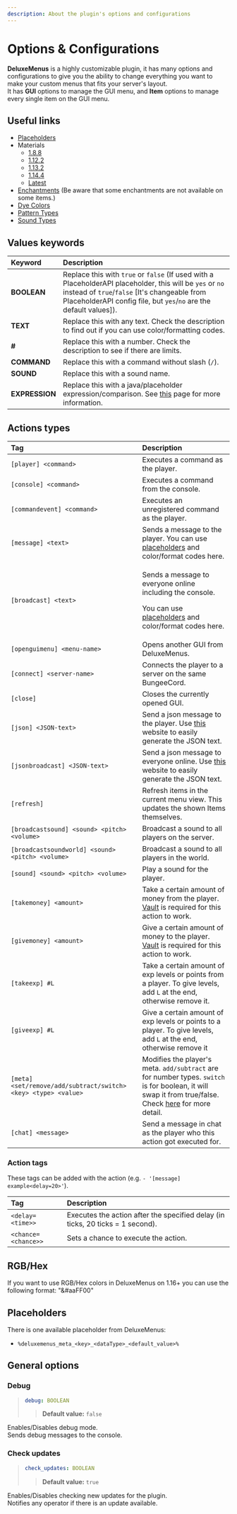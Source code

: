 ```yaml
---
description: About the plugin's options and configurations
---
```


# Options & Configurations

**DeluxeMenus** is a highly customizable plugin, it has many options and configurations to give you the ability to change everything you want to make your custom menus that fits your server's layout.  
It has **GUI** options to manage the GUI menu, and **Item** options to manage every single item on the GUI menu.

## Useful links

* [Placeholders](https://helpch.at/placeholders)
* Materials
  * [1.8.8](https://helpch.at/docs/1.8.8/org/bukkit/Material.html)
  * [1.12.2](https://helpch.at/docs/1.12.2/org/bukkit/Material.html)
  * [1.13.2](https://helpch.at/docs/1.13.2/org/bukkit/Material.html)
  * [1.14.4](https://helpch.at/docs/1.14.4/org/bukkit/Material.html)
  * [Latest](https://hub.spigotmc.org/javadocs/spigot/org/bukkit/Material.html)
* [Enchantments](https://hub.spigotmc.org/javadocs/spigot/org/bukkit/enchantments/Enchantment.html) \(Be aware that some enchantments are not available on some items.\)
* [Dye Colors](https://hub.spigotmc.org/javadocs/spigot/org/bukkit/DyeColor.html)
* [Pattern Types](https://hub.spigotmc.org/javadocs/spigot/org/bukkit/block/banner/PatternType.html)
* [Sound Types](https://gist.github.com/Andre601/1ab3b4fabd0010ae241156333491c379)

## Values keywords

| Keyword | Description |
| :--- | :--- |
| **BOOLEAN** | Replace this with `true` or `false` \(If used with a PlaceholderAPI placeholder, this will be `yes` or `no` instead of `true`/`false` \[It's changeable from PlaceholderAPI config file, but `yes`/`no` are the default values\]\). |
| **TEXT** | Replace this with any text. Check the description to find out if you can use color/formatting codes. |
| **\#** | Replace this with a number. Check the description to see if there are limits. |
| **COMMAND** | Replace this with a command without slash \(`/`\). |
| **SOUND** | Replace this with a sound name. |
| **EXPRESSION** | Replace this with a java/placeholder expression/comparison. See [this](requirements.md) page for more information. |

## Actions types

<table>
  <thead>
    <tr>
      <th style="text-align:left">Tag</th>
      <th style="text-align:left">Description</th>
    </tr>
  </thead>
  <tbody>
    <tr>
      <td style="text-align:left"><code>[player] &lt;command&gt;</code>
      </td>
      <td style="text-align:left">Executes a command as the player.</td>
    </tr>
    <tr>
      <td style="text-align:left"><code>[console] &lt;command&gt;</code>
      </td>
      <td style="text-align:left">Executes a command from the console.</td>
    </tr>
    <tr>
      <td style="text-align:left"><code>[commandevent] &lt;command&gt;</code>
      </td>
      <td style="text-align:left">Executes an unregistered command as the player.</td>
    </tr>
    <tr>
      <td style="text-align:left"><code>[message] &lt;text&gt;</code>
      </td>
      <td style="text-align:left">Sends a message to the player. You can use <a href="https://helpch.at/placeholders">placeholders</a> and
        color/format codes here.</td>
    </tr>
    <tr>
      <td style="text-align:left"><code>[broadcast] &lt;text&gt;</code>
      </td>
      <td style="text-align:left">
        <p>Sends a message to everyone online including the console.</p>
        <p>You can use <a href="https://helpch.at/placeholders">placeholders</a> and
          color/format codes here.</p>
      </td>
    </tr>
    <tr>
      <td style="text-align:left"><code>[openguimenu] &lt;menu-name&gt;</code>
      </td>
      <td style="text-align:left">Opens another GUI from DeluxeMenus.</td>
    </tr>
    <tr>
      <td style="text-align:left"><code>[connect] &lt;server-name&gt;</code>
      </td>
      <td style="text-align:left">Connects the player to a server on the same BungeeCord.</td>
    </tr>
    <tr>
      <td style="text-align:left"><code>[close]</code>
      </td>
      <td style="text-align:left">Closes the currently opened GUI.</td>
    </tr>
    <tr>
      <td style="text-align:left"><code>[json] &lt;JSON-text&gt;</code>
      </td>
      <td style="text-align:left">Send a json message to the player. Use <a href="https://minecraftjson.com/">this</a> website
        to easily generate the JSON text.</td>
    </tr>
    <tr>
      <td style="text-align:left"><code>[jsonbroadcast] &lt;JSON-text&gt;</code>
      </td>
      <td style="text-align:left">Send a json message to everyone online. Use <a href="https://minecraftjson.com/">this</a> website
        to easily generate the JSON text.</td>
    </tr>
    <tr>
      <td style="text-align:left"><code>[refresh]</code>
      </td>
      <td style="text-align:left">Refresh items in the current menu view. This updates the shown Items themselves.</td>
    </tr>
    <tr>
      <td style="text-align:left"><code>[broadcastsound] &lt;sound&gt; &lt;pitch&gt; &lt;volume&gt;</code>
      </td>
      <td style="text-align:left">Broadcast a sound to all players on the server.</td>
    </tr>
    <tr>
      <td style="text-align:left"><code>[broadcastsoundworld] &lt;sound&gt; &lt;pitch&gt; &lt;volume&gt;</code>
      </td>
      <td style="text-align:left">Broadcast a sound to all players in the world.</td>
    </tr>
    <tr>
      <td style="text-align:left"><code>[sound] &lt;sound&gt; &lt;pitch&gt; &lt;volume&gt;</code>
      </td>
      <td style="text-align:left">Play a sound for the player.</td>
    </tr>
    <tr>
      <td style="text-align:left"><code>[takemoney] &lt;amount&gt;</code>
      </td>
      <td style="text-align:left">Take a certain amount of money from the player. <a href="https://www.spigotmc.org/resources/34315/">Vault</a> is
        required for this action to work.</td>
    </tr>
    <tr>
      <td style="text-align:left"><code>[givemoney] &lt;amount&gt;</code>
      </td>
      <td style="text-align:left">Give a certain amount of money to the player. <a href="https://www.spigotmc.org/resources/34315/">Vault</a> is
        required for this action to work.</td>
    </tr>
    <tr>
      <td style="text-align:left"><code>[takeexp] #L</code>
      </td>
      <td style="text-align:left">Take a certain amount of exp levels or points from a player. To give levels,
        add <code>L</code> at the end, otherwise remove it.</td>
    </tr>
    <tr>
      <td style="text-align:left"><code>[giveexp] #L</code>
      </td>
      <td style="text-align:left">Give a certain amount of exp levels or points to a player. To give levels,
        add <code>L</code> at the end, otherwise remove it</td>
    </tr>
    <tr>
      <td style="text-align:left"><code>[meta] &lt;set/remove/add/subtract/switch&gt; &lt;key&gt; &lt;type&gt; &lt;value&gt;</code>
      </td>
      <td style="text-align:left">Modifies the player&apos;s meta. <code>add/subtract</code> are for number
        types. <code>switch</code> is for boolean, it will swap it from true/false.
        Check <a href="requirements.md#has-meta">here</a> for more detail.</td>
    </tr>
    <tr>
      <td style="text-align:left"><code>[chat] &lt;message&gt;</code>
      </td>
      <td style="text-align:left">Send a message in chat as the player who this action got executed for.</td>
    </tr>
  </tbody>
</table>

### **Action tags**

These tags can be added with the action \(e.g. `- '[message] example<delay=20>'`\).

| Tag | Description |
| :--- | :--- |
| `<delay=<time>>` | Executes the action after the specified delay \(in ticks, 20 ticks = 1 second\). |
| `<chance=<chance>>` | Sets a chance to execute the action. |

## RGB/Hex

If you want to use RGB/Hex colors in DeluxeMenus on 1.16+ you can use the following format: "&\#aaFF00"

## Placeholders

There is one available placeholder from DeluxeMenus:

* `%deluxemenus_meta_<key>_<dataType>_<default_value>%`

## General options

### Debug

> ```yaml
> debug: BOOLEAN
> ```
>
> > **Default value:** `false`

Enables/Disables debug mode.  
Sends debug messages to the console.

### Check updates

> ```yaml
> check_updates: BOOLEAN
> ```
>
> > **Default value:** `true`

Enables/Disables checking new updates for the plugin.  
Notifies any operator if there is an update available.

